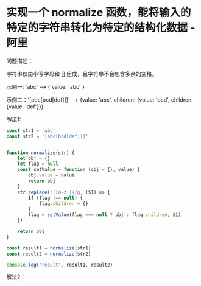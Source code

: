 # 实现一个 normalize 函数，能将输入的特定的字符串转化为特定的结构化数据 - 阿里

问题描述：

字符串仅由小写字母和 [] 组成，且字符串不会包含多余的空格。

示例一: 'abc' --> { value: 'abc' }

示例二：'[abc[bcd[def]]]' --> {value: 'abc', children: {value: 'bcd', children: {value: 'def'}}}

解法1:

```js
const str1 = 'abc'
const str2 = '[abc[bcd[def]]]'


function normalize(str) {
    let obj = {}
    let flag = null
    const setValue = function (obj = {}, value) {
        obj.value = value
        return obj
    }
    str.replace(/([a-z])+/g, ($1) => {
        if (flag !== null) {
            flag.children = {}
        }
        flag = setValue(flag === null ? obj : flag.children, $1)
    })

    return obj
}

const result1 = normalize(str1)
const result2 = normalize(str2)

console.log('result', result1, result2)
```

解法2：

```js
```